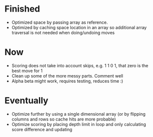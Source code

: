 Finished
========
- Optimized space by passing array as reference.
- Optimized by caching space location in an array so additional array traversal is not needed when doing/undoing moves

Now
===
- Scoring does not take into account skips, e.g. 1 1 0 1, that zero is the best move for 1
- Clean up some of the more messy parts. Comment well
- Alpha beta might work, requires testing, reduces time :)

Eventually
==========
- Optimize further by using a single dimensional array (or by flipping columns and rows so cache hits are more probable)
- Optimize scoring by placing depth limit in loop and only calculating score difference and updating
